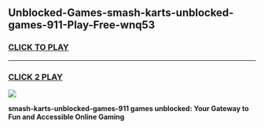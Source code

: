 
## Unblocked-Games-smash-karts-unblocked-games-911-Play-Free-wnq53
<h3>
<a href="https://premium76.site?title=smash-karts-unblocked-games-911&ref=20A">CLICK TO PLAY</a></h3>
<hr>

<h3>
<a href="https://premium76.site?title=smash-karts-unblocked-games-911&ref=20A">CLICK 2 PLAY</a>
  
</h3>

<a href="https://premium76.site?title=smash-karts-unblocked-games-911&ref=20A"><img src="https://clearcache.store/games.png"></a>


**smash-karts-unblocked-games-911 games unblocked: Your Gateway to Fun and Accessible Online Gaming**
